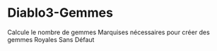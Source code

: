 # Diablo3-Gemmes
Calcule le nombre de gemmes Marquises nécessaires pour créer des gemmes Royales Sans Défaut
